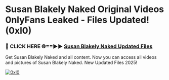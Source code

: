 # Susan Blakely Naked Original Videos 0nlyFans Leaked - Files Updated! (0xl0)

<h3>🔴 CLICK HERE 🌐==►► <a href="https://tinyurl.com/up5wt9bj" rel="nofollow">Susan Blakely Naked Updated Files</a></h3>

Get Susan Blakely Naked and all content. Now you can access all videos and pictures of Susan Blakely Naked. New Updated Files 2025!

[![0xl0](https://i.imgur.com/ABiUzMV.gif)](https://tinyurl.com/up5wt9bj)
